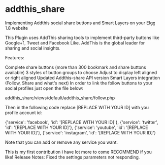 addthis_share
=============

Implementing Addthis social share buttons and Smart Layers on your Elgg 1.8 website

This Plugin uses AddThis sharing tools to implement third-party buttons like Google+1, Tweet and Facebook Like. AddThis is the global leader for sharing and social insights.

Features:

Complete share buttons (more than 300 bookmark and share buttons available)
3 styles of button groups to choose
Adjust to display left aligned or right aligned
Updated Addthis-share API version
Smart Layers integration (Follow, Share and what's next)
In order to link the follow buttons to your social profiles just open the file below:

addthis_share/views/default/addthis_share/follow.php

Then in the following code replace [REPLACE WITH YOUR ID] with you profile account id:

{'service': 'facebook', 'id': '[REPLACE WITH YOUR ID]'}, {'service': 'twitter', 'id': '[REPLACE WITH YOUR ID]'}, {'service': 'youtube', 'id': '[REPLACE WITH YOUR ID]'}, {'service': 'instagram', 'id': '[REPLACE WITH YOUR ID]'}

Note that you can add or remove any service you want.

This is my first contribution i have lot more to come RECOMMEND if you like!
Release Notes:
Fixed the settings parameters not responding.

